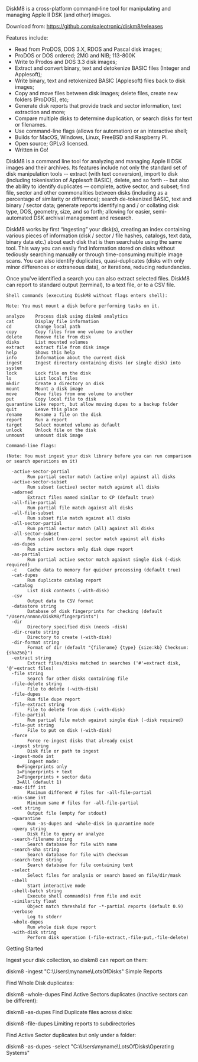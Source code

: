 DiskM8 is a cross-platform command-line tool for manipulating and managing Apple II DSK (and other) images. 

Download from: https://github.com/paleotronic/diskm8/releases

Features include:

- Read from ProDOS, DOS 3.X, RDOS and Pascal disk images; 
- ProDOS or DOS ordered; 2MG and NIB; 113-800K
- Write to Prodos and DOS 3.3 disk images;
- Extract and convert binary, text and detokenize BASIC files (Integer and Applesoft);
- Write binary, text and retokenized BASIC (Applesoft) files back to disk images;
- Copy and move files between disk images; delete files, create new folders (ProDOS), etc;
- Generate disk reports that provide track and sector information, text extraction and more;
- Compare multiple disks to determine duplication, or search disks for text or filenames.
- Use command-line flags (allows for automation) or an interactive shell;
- Builds for MacOS, Windows, Linux, FreeBSD and Raspberry Pi.
- Open source; GPLv3 licensed.
- Written in Go!

DiskM8 is a command line tool for analyzing and managing Apple II DSK images and their archives. Its features include not only the standard set of disk manipulation tools -- extract (with text conversion), import to disk (including tokenisation of Applesoft BASIC), delete, and so forth -- but also the ability to identify duplicates — complete, active sector, and subset; find file, sector and other commonalities between disks (including as a percentage of similarity or difference); search de-tokenized BASIC, text and binary / sector data; generate reports identifying and / or collating disk type, DOS, geometry, size, and so forth; allowing for easier, semi-automated DSK archival management and research.

DiskM8 works by first “ingesting” your disk(s), creating an index containing various pieces of information (disk / sector / file hashes, catalogs, text data, binary data etc.) about each disk that is then searchable using the same tool. This way you can easily find information stored on disks without tediously searching manually or through time-consuming multiple image scans. You can also identify duplicates, quasi-duplicates (disks with only minor differences or extraneous data), or iterations, reducing redundancies.

Once you've identified a search you can also extract selected files. DiskM8 can report to standard output (terminal), to a text file, or to a CSV file.
```
Shell commands (executing DiskM8 without flags enters shell):

Note: You must mount a disk before performing tasks on it.

analyze    Process disk using diskm8 analytics
cat        Display file information
cd         Change local path
copy       Copy files from one volume to another
delete     Remove file from disk
disks      List mounted volumes
extract    extract file from disk image
help       Shows this help
info       Information about the current disk
ingest     Ingest directory containing disks (or single disk) into system
lock       Lock file on the disk
ls         List local files
mkdir      Create a directory on disk
mount      Mount a disk image
move       Move files from one volume to another
put        Copy local file to disk
quarantine Like report, but allow moving dupes to a backup folder
quit       Leave this place
rename     Rename a file on the disk
report     Run a report
target     Select mounted volume as default
unlock     Unlock file on the disk
unmount    unmount disk image

Command-line flags: 

(Note: You must ingest your disk library before you can run comparison or search operations on it)

  -active-sector-partial
    	Run partial sector match (active only) against all disks
  -active-sector-subset
    	Run subset (active) sector match against all disks
  -adorned
    	Extract files named similar to CP (default true)
  -all-file-partial
    	Run partial file match against all disks
  -all-file-subset
    	Run subset file match against all disks
  -all-sector-partial
    	Run partial sector match (all) against all disks
  -all-sector-subset
    	Run subset (non-zero) sector match against all disks
  -as-dupes
    	Run active sectors only disk dupe report
  -as-partial
    	Run partial active sector match against single disk (-disk required)
  -c	Cache data to memory for quicker processing (default true)
  -cat-dupes
    	Run duplicate catalog report
  -catalog
    	List disk contents (-with-disk)
  -csv
    	Output data to CSV format
  -datastore string
    	Database of disk fingerprints for checking (default "/Users/nnnnn/DiskM8/fingerprints")
  -dir
    	Directory specified disk (needs -disk)
  -dir-create string
    	Directory to create (-with-disk)
  -dir-format string
    	Format of dir (default "{filename} {type} {size:kb} Checksum: {sha256}")
  -extract string
    	Extract files/disks matched in searches ('#'=extract disk, '@'=extract files)
  -file string
    	Search for other disks containing file
  -file-delete string
    	File to delete (-with-disk)
  -file-dupes
    	Run file dupe report
  -file-extract string
    	File to delete from disk (-with-disk)
  -file-partial
    	Run partial file match against single disk (-disk required)
  -file-put string
    	File to put on disk (-with-disk)
  -force
    	Force re-ingest disks that already exist
  -ingest string
    	Disk file or path to ingest
  -ingest-mode int
    	Ingest mode:
	0=Fingerprints only
	1=Fingerprints + text
	2=Fingerprints + sector data
	3=All (default 1)
  -max-diff int
    	Maximum different # files for -all-file-partial
  -min-same int
    	Minimum same # files for -all-file-partial
  -out string
    	Output file (empty for stdout)
  -quarantine
    	Run -as-dupes and -whole-disk in quarantine mode
  -query string
    	Disk file to query or analyze
  -search-filename string
    	Search database for file with name
  -search-sha string
    	Search database for file with checksum
  -search-text string
    	Search database for file containing text
  -select
    	Select files for analysis or search based on file/dir/mask
  -shell
    	Start interactive mode
  -shell-batch string
    	Execute shell command(s) from file and exit
  -similarity float
    	Object match threshold for -*-partial reports (default 0.9)
  -verbose
    	Log to stderr
  -whole-dupes
    	Run whole disk dupe report
  -with-disk string
    	Perform disk operation (-file-extract,-file-put,-file-delete)
```
Getting Started

Ingest your disk collection, so diskm8 can report on them:

diskm8 -ingest "C:\Users\myname\LotsOfDisks"
Simple Reports

Find Whole Disk duplicates:

diskm8 -whole-dupes 
Find Active Sectors duplicates (inactive sectors can be different):

diskm8 -as-dupes
Find Duplicate files across disks:

diskm8 -file-dupes
Limiting reports to subdirectories

Find Active Sector duplicates but only under a folder:

diskm8 -as-dupes -select "C:\Users\myname\LotsOfDisks\Operating Systems"
```
